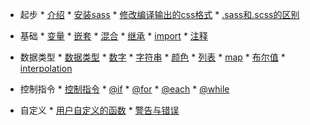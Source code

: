 *    起步
    *    [介绍](README.md)
    *    [安装sass](install.md)
    *    [修改编译输出的css格式](composing.md)
    *    [.sass和.scss的区别](difference.md)
*    基础
    *    [变量](variable.md)
    *    [嵌套](nesting.md)
    *    [混合](mixin.md)
    *    [继承](extends.md)
    *    [import](import.md)
    *    [注释](comment.md)

*    数据类型
    *    [数据类型](datatype.md)
    *    [数字](number.md)
    *    [字符串](string.md)
    *    [颜色](color.md)
    *    [列表](list.md)
    *    [map](map.md)
    *    [布尔值](boo.md)
    *    [interpolation](interpolation.md)

*    控制指令
    *    [控制指令](control.md)
    *    [@if](if.md)
    *    [@for](for.md)
    *    [@each](each.md)
    *    [@while](while.md)

*    自定义
    *    [用户自定义的函数](customfn.md)
    *    [警告与错误](warning.md)